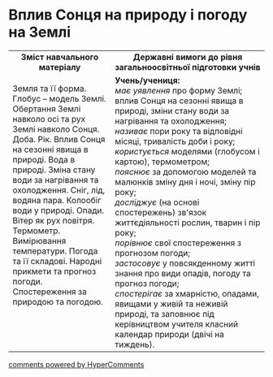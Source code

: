 <div id="hypercomments_widget" class="js-hypercomments-widget invisible"></div>

Вплив Сонця на природу і погоду на Землі
=============================================

<table>
  <tr>
    <td width="40%" align="center"><b>Зміст навчального матеріалу<b></td>
    <td width="60%" align="center"><b>Державні вимоги до рівня загальноосвітньої підготовки учнів</b></td>
  </tr>
  <tr>
    <td width="40%" style="vertical-align:top !important;">
        <p>Земля та її форма. Глобус – модель Землі. Обертання Землі навколо осі та рух Землі навколо Сонця. Доба. Рік. Вплив Сонця на сезонні явища в природі. Вода в природі.  Зміна стану води за нагрівання та охолодження. Сніг, лід, водяна пара. Колообіг води у природі. Опади. Вітер як рух повітря. Термометр. Вимірювання температури. Погода та її складові. Народні прикмети та прогноз погоди. Спостереження за природою та погодою.</p>
    </td>
    <td width="60%" style="vertical-align:top !important;">
    <b>Учень/учениця:</b><br>
  	<i>має уявлення</i> про форму Землі; вплив Сонця на сезонні явища в природі, зміни стану води за  нагрівання та охолодження;<br>
    <i>називає</i> пори року та відповідні місяці, тривалість доби і року;<br>
    <i>користується</i> моделями (глобусом і картою), термометром; <br>
    <i>пояснює</i> за допомогою моделей та малюнків зміну дня і ночі, зміну пір року; <br>
    <i>досліджує</i> (на основі спостережень) зв'язок життєдіяльності рослин, тварин і пір року;<br>
    <i>порівнює</i> свої спостереження з прогнозом погоди;<br>
    <i>застосовує</i> у повсякденному житті знання про види опадів, погоду та прогноз погоди;<br>
    <i>спостерігає</i> за хмарністю, опадами, явищами у живій та неживій природі, та заповнює під керівництвом учителя класний календар природи (двічі на тиждень).
	</td>
  </tr>
</table>

<div class="js-hypercomments-container">
<a href="http://hypercomments.com" class="hc-link" title="comments widget">comments powered by HyperComments</a>
</div>